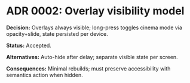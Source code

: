 # ADR 0002: Overlay visibility model

**Decision:** Overlays always visible; long-press toggles cinema mode via opacity+slide, state persisted per device.

**Status:** Accepted.

**Alternatives:** Auto-hide after delay; separate visible state per screen.

**Consequences:** Minimal rebuilds; must preserve accessibility with semantics action when hidden.

